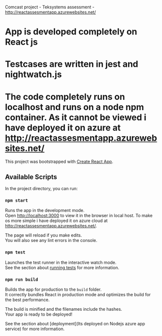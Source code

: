 Comcast project - Teksystems assessment - http://reactassesmentapp.azurewebsites.net/ 
# App is developed completely on React js 
# Testcases are written in jest and nightwatch.js
# The code completely runs on localhost and runs on  a node npm container. As it cannot be viewed i have deployed it on azure at http://reactassesmentapp.azurewebsites.net/

This project was bootstrapped with [Create React App](https://github.com/cksetti/teksystems).

## Available Scripts

In the project directory, you can run:

### `npm start`

Runs the app in the development mode.<br />
Open [http://localhost:3000](http://localhost:3000) to view it in the browser in local host. To make os more simple i have deployed it on azure cloud at http://reactassesmentapp.azurewebsites.net/. 

The page will reload if you make edits.<br />
You will also see any lint errors in the console.

### `npm test`

Launches the test runner in the interactive watch mode.<br />
See the section about [running tests](https://github.com/cksetti/teksystems/src/app.test.js) for more information.

### `npm run build`

Builds the app for production to the `build` folder.<br />
It correctly bundles React in production mode and optimizes the build for the best performance.

The build is minified and the filenames include the hashes.<br />
Your app is ready to be deployed!

See the section about [deployment](Its deployed on Nodejs azure app service) for more information.
